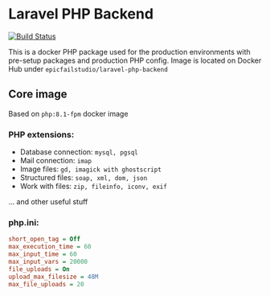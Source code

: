 # Laravel PHP Backend

[![Build Status](https://jenkins.epicfail.dev/buildStatus/icon?job=Docker+-+Laravel+PHP+Backend)](https://jenkins.epicfail.dev/job/Docker%20-%20Laravel%20PHP%20Backend/)

This is a docker PHP package used for the production environments with pre-setup packages and production PHP config.
Image is located on Docker Hub under `epicfailstudio/laravel-php-backend`

## Core image
Based on `php:8.1-fpm` docker image

### PHP extensions:
* Database connection: `mysql, pgsql`
* Mail connection: `imap`
* Image files: `gd, imagick with ghostscript`
* Structured files: `soap, xml, dom, json`
* Work with files: `zip, fileinfo, iconv, exif`

... and other useful stuff

### php.ini:
```ini
short_open_tag = Off
max_execution_time = 60
max_input_time = 60
max_input_vars = 20000
file_uploads = On
upload_max_filesize = 48M
max_file_uploads = 20
```
